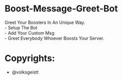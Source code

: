 # Boost-Message-Greet-Bot
Greet Your Boosters In An Unique Way.<br>- Setup The Bot<br>- Add Your Custom Msg<br>- Greet Everybody Whoever Boosts Your Server.

# Copyrights:
- @volksgeistt
